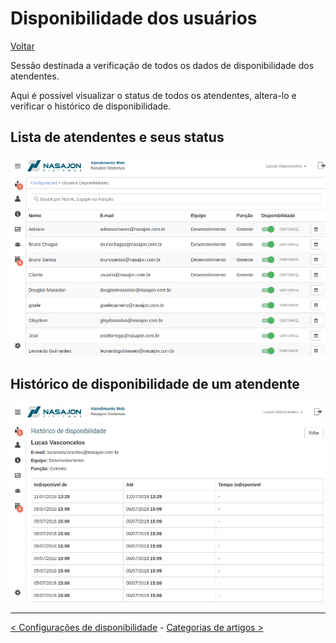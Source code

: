 # Disponibilidade dos usuários
[Voltar](../../../../README.md)

Sessão destinada a verificação de todos os dados de disponibilidade dos atendentes.

Aqui é possível visualizar o status de todos os atendentes, altera-lo e verificar o histórico de disponibilidade.

## Lista de atendentes e seus status

![](./img/disponibilidadelist.png)

## Histórico de disponibilidade de um atendente

![](./img/disponibilidadehist.png)

------------

[< Configurações de disponibilidade](configuracoesdisponibilidade.md) - [Categorias de artigos >](categorias.md)
